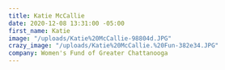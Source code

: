 ```yaml
---
title: Katie McCallie
date: 2020-12-08 13:31:00 -05:00
first_name: Katie
image: "/uploads/Katie%20McCallie-98804d.JPG"
crazy_image: "/uploads/Katie%20McCallie.%20Fun-382e34.JPG"
company: Women's Fund of Greater Chattanooga
---
```


